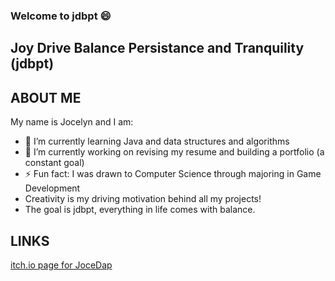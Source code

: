 ### Welcome to jdbpt 😄

## Joy Drive Balance Persistance and Tranquility (jdbpt)

## ABOUT ME

My name is Jocelyn and I am:
- 🌱 I’m currently learning Java and data structures and algorithms
- 🔭 I’m currently working on revising my resume and building a portfolio (a constant goal)
- ⚡ Fun fact: I was drawn to Computer Science through majoring in Game Development
- Creativity is my driving motivation behind all my projects!
- The goal is jdbpt, everything in life comes with balance.

## LINKS

[itch.io page for JoceDap](https://jocedap.itch.io/)
<!--
**jdbpt/jdbpt** is a ✨ _special_ ✨ repository because its `README.md` (this file) appears on your GitHub profile.

Here are some ideas to get you started:

- 🔭 I’m currently working on ...
- 🌱 I’m currently learning ...
- 👯 I’m looking to collaborate on ...
- 🤔 I’m looking for help with ...
- 💬 Ask me about ...
- 📫 How to reach me: ...
- 😄 Pronouns: ...
- ⚡ Fun fact: ...
-->
